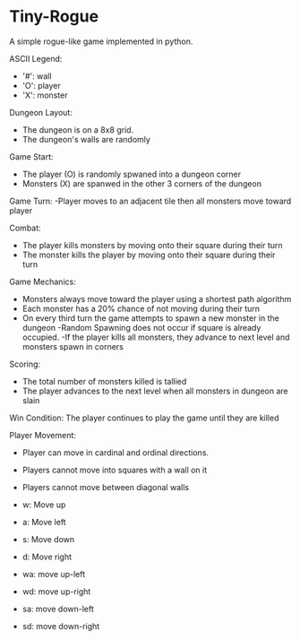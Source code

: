 # Tiny-Rogue
A simple rogue-like game implemented in python.

ASCII Legend:
- '#': wall
- 'O': player
- 'X': monster


Dungeon Layout:
- The dungeon is on a 8x8 grid.
- The dungeon's walls are randomly 

Game Start:
- The player (O) is randomly spwaned into a dungeon corner
- Monsters (X) are spanwed in the other 3 corners of the dungeon 

Game Turn:
-Player moves to an adjacent tile then all monsters move toward player

Combat:
- The player kills monsters by moving onto their square during their turn
- The monster kills the player by moving onto their square during their turn

Game Mechanics:
- Monsters always move toward the player using a shortest path algorithm
- Each monster has a 20% chance of not moving during their turn
- On every third turn the game attempts to spawn a new monster in the dungeon
	-Random Spawning does not occur if square is already occupied.
-If the player kills all monsters, they advance to next level and monsters spawn in corners

Scoring:
- The total number of monsters killed is tallied
- The player advances to the next level when all monsters in dungeon are slain

Win Condition:
The player continues to play the game until they are killed

Player Movement:
- Player can move in cardinal and ordinal directions.
- Players cannot move into squares with a wall on it
- Players cannot move between diagonal walls

- w: Move up
- a: Move left
- s: Move down
- d: Move right
- wa: move up-left
- wd: move up-right
- sa: move down-left
- sd: move down-right